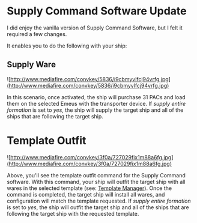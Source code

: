 # Supply Command Software Update #

I did enjoy the vanilla version of Supply Command Software, but I felt it required a few changes.

It enables you to do the following with your ship:

## Supply Ware ##

![http://www.mediafire.com/convkey/5836/i9cbmyvlfcj94vrfg.jpg](http://www.mediafire.com/convkey/5836/i9cbmyvlfcj94vrfg.jpg)

In this scenario, once activated, the ship will purchase 31 PACs and load them on the selected Emeus with the transporter device.  If _supply entire formation_ is set to _yes_, the ship will supply the target ship and all of the ships that are following the target ship.

# Template Outfit #

![http://www.mediafire.com/convkey/3f0a/727029fix1m88a6fg.jpg](http://www.mediafire.com/convkey/3f0a/727029fix1m88a6fg.jpg)

Above, you'll see the template outfit command for the Supply Command software.  With this command, your ship will outfit the target ship with all wares in the selected template (see: [Template Manager](Feature_Template_Manager.md)).  Once the command is completed, the target ship will install all wares, and configuration will match the template requested.  If _supply entire formation_ is set to _yes_, the ship will outfit the target ship and all of the ships that are following the target ship with the requested template.